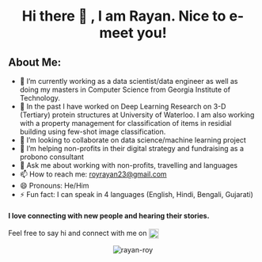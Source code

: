 <h1 align="center"> Hi there 👋 , I am Rayan. Nice to e-meet you! </h1>

## About Me:
- 🔭 I’m currently working as a data scientist/data engineer as well as doing my masters in Computer Science from Georgia Institute of Technology. 
- 🌱 In the past I have worked on Deep Learning Research on 3-D (Tertiary) protein structures at University of Waterloo. I am also working with a property management for classification of items in residial building using few-shot image classification.
- 👯 I’m looking to collaborate on data science/machine learning project
- 🤔 I’m helping non-profits in their digital strategy and fundraising as a probono consultant
- 💬 Ask me about working with non-profits, travelling and languages
- 📫 How to reach me: royrayan23@gmail.com
- 😄 Pronouns: He/Him
- ⚡ Fun fact: I can speak in 4 languages (English, Hindi, Bengali, Gujarati)

#### I love connecting with new people and hearing their stories.
Feel free to say hi and connect with me on <a href="https://www.linkedin.com/in/rayan-roy/" target="blank"><img align="center" src="https://cdn.jsdelivr.net/npm/simple-icons@3.0.1/icons/linkedin.svg" alt="rayan-roy" height="20" width="20" /></a>

<p align="center"> <img src=https://github-readme-stats.vercel.app/api?username=rayan-roy&show_icons=true alt=rayan-roy /> </p>
